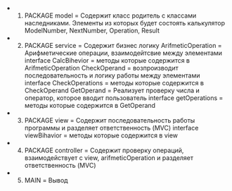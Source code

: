 * 1. PACKAGE model = Содержит класс родитель с классами наследниками. Элементы из которых будет состоять калькулятор 
ModelNumber, NextNumber, Operation, Result
* 2. PACKAGE service = Содержит бизнес логику
ArifmeticOperation = Арифметические операции, взаимодейтсвие между элементами
interface СalcBihevior = методы которые содержится в ArifmeticOperation 
CheckOperand = возпроизводит последовательность и логику работы между элементами 
interface СheckOperations = методы которые содержится в CheckOperand 
GetOperand = Реализует проверку числа и оператор, которое вводит пользователь 
interface getOperations = методы которые содержится в GetOperand 
* 3. PACKAGE view = Содержит последовательность работы программы и разделяет ответственность (MVC)
interface viewBihavior = методы которые содержится в view 
* 4. PACKAGE controller = Содержит проверку операций, взаимодействует с view, arifmeticOperation и разделяет ответственность (MVC)
* 5. MAIN = Вывод 



 
 
